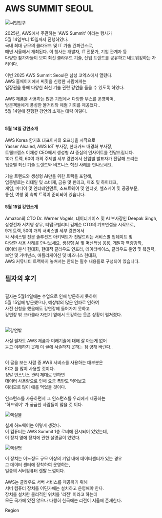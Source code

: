 # AWS SUMMIT SEOUL 

![써밋입구](https://github.com/user-attachments/assets/0c8418b1-6a72-43c5-a943-2339a8ac7639)


2025년, AWS에서 주관하는 'AWS Summit' 이라는 행사가<br/>
5월 14일부터 15일까지 진행하였다.<br/>
국내 최대 규모의 클라우드 및 IT 기술 컨퍼런스로,<br/>
매년 서울에서 개최된다. 이 행사는 개발자, IT 전문가, 기업 관계자 등<br/>
다양한 참가자들이 모여 최신 클라우드 기술, 산업 트렌드를 공유하고 네트워킹하는 자리이다.<br/>
<br/>
이번 2025 AWS Summit Seoul은 삼성 코엑스에서 열렸다.<br/>
AWS 홈페이지에서 써밋을 신청한 사람에게는<br/>
입장권을 통해 다양한 최신 기술 관련 강연을 들을 수 있도록 하였다.<br/>
<br/>
AWS 제품을 사용하는 많은 기업에서 다양한 부스를 운영하며,<br/>
방문객들에게 풍성한 볼거리와 체험 기회를 제공했다..<br/>
5월 14일에 진행한 강연의 소개는 대략 이렇다.<br/>
<br/>
#### 5월 14일 강연소개
AWS Korea 함기호 대표이사의 오프닝을 시작으로<br/>
Yasser Alsaied, AWS IoT 부사장, 현대카드 배경화 부사장,<br/>
트웰브랩스 이재성 CEO께서 생성형 AI 중심의 인사이트를 전달드립니다.<br/>
10개 트랙, 60여 개의 주제별 세부 강연에서 산업별 발표자가 전달해 드리는<br/>
업종별 최신 기술 트렌드와 비즈니스 혁신 사례를 만나보세요.<br/>
<br/>
기술 트렌드와 생성형 AI만을 위한 트랙을 포함해,<br/>
업종별로는 리테일 및 소비재, 금융 및 핀테크, 제조 및 하이테크,<br/>
게임, 미디어 및 엔터테인먼트, 소프트웨어 및 인터넷, 헬스케어 및 공공부문,<br/>
통신, 여행 및 숙박 트랙이 준비되어 있습니다.


#### 5월 15일 강연소개
Amazon의 CTO Dr. Werner Vogels, 데이터베이스 및 AI 부사장인 Deepak Singh,<br/>
삼성전자 서치영 상무, 티맵모빌리티 김재순 CTO의 기조연설을 시작으로,<br/>
9개 트랙, 50여 개의 서비스별 세부 강연에서<br/>
각 서비스별 전문 솔루션즈 아키텍트가 전달드리는 서비스별 업데이트 및<br/>
다양한 사용 사례를 만나보세요. 생성형 AI 및 머신러닝 응용, 개발자 역량강화,<br/>
데이터 분석 현대화, 현대적 클라우드 인프라, 데이터베이스, 클라우드 운영 및 복원력,<br/>
보안 및 거버넌스, 애플리케이션 및 비즈니스 현대화,<br/> 
AWS 커뮤니티 트랙까지 놓쳐서는 안되는 필수 내용들로 구성되어 있습니다.

## 필자의 후기

<br/>
필자는 5월14일에는 수업으로 인해 방문하지 못하여<br/>
5월 15일에 방문했으나, 예상밖의 많은 인파로 인하여<br/>
사전 신청을 했음에도 강연장에 들어가지 못하고 <br/>
강연장 밖 코카콜라 자판기 옆에서 도강하는 웃픈 상황이 펼쳐졌다.<br/>
<br/>

![강연밖](https://github.com/user-attachments/assets/5c1fab19-4cea-4ac9-8d6c-9716c2b1cc2d)

사실 필자도 AWS 제품과 미래기술에 대해 잘 아는게 없어<br/>
듣고 이해하지 못해 이 글에 서술하지 못하는 점 양해 바란다..<br/>
<br/>

이 글을 보는 사람 중 AWS 서비스를 사용하는 대부분은<br/>
EC2 를 많이 사용할 것이다.<br/>
정말 인스턴스 관리 제대로 안하면<br/>
데이터 사용량으로 인해 요금 폭탄도 먹어보고<br/>
여러모로 많이 애를 먹었을 것이다.<br/>
<br/>
인스턴스를 사용하면서 그 인스턴스를 우리에게 제공하는<br/>
'하드웨어' 가 궁금한 사람들이 많을 것 이다.<br/>

![랙실물](https://github.com/user-attachments/assets/751736bc-8778-443a-96a5-4b707c67f344)

실제 하드웨어는 이렇게 생겼다.<br/>
이 컴퓨터는 AWS Summit 1층 로비에 전시되어 있었는데,<br/>
이 장치 옆에 장치에 관한 설명글이 있었다.<br/>

![랙설명](https://github.com/user-attachments/assets/c218e5c1-1438-4158-ae8c-458f7abed460)

이 장치는 어느정도 규모 이상의 기업 내에 데이터센터가 있는 경우<br/>
그 데이터 센터에 장착하여 운영하는,<br/>
일종의 서버컴퓨터 렌탈 느낌이다.<br/>
<br/>
AWS는 클라우드 서버 서비스를 제공하기 위해<br/>
서버 컴퓨터 장치를 어딘가에는 설치하고 운영해야 한다.<br/>
장치를 설치한 물리적인 위치를 '리전' 이라고 하는데<br/>
모든 국가에 있진 않으나 다행히 한국에는 리전이 서울에 존재한다.<br/>

Region























